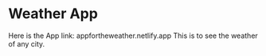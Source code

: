 # Weather App
Here is the App link: appfortheweather.netlify.app
This is to see the weather of any city.

